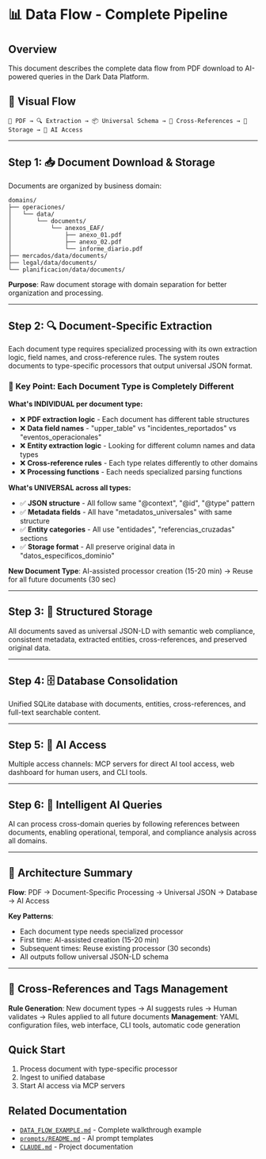 # 📊 Data Flow - Complete Pipeline

## Overview

This document describes the complete data flow from PDF download to AI-powered queries in the Dark Data Platform.

## 🔄 Visual Flow

```
📄 PDF → 🔍 Extraction → 📦 Universal Schema → 🔗 Cross-References → 💾 Storage → 🤖 AI Access
```

---

## Step 1: 📥 Document Download & Storage

Documents are organized by business domain:

```
domains/
├── operaciones/
│   └── data/
│       └── documents/
│           └── anexos_EAF/
│               ├── anexo_01.pdf
│               ├── anexo_02.pdf
│               └── informe_diario.pdf
├── mercados/data/documents/
├── legal/data/documents/
└── planificacion/data/documents/
```

**Purpose**: Raw document storage with domain separation for better organization and processing.

---

## Step 2: 🔍 Document-Specific Extraction

Each document type requires specialized processing with its own extraction logic, field names, and cross-reference rules. The system routes documents to type-specific processors that output universal JSON format.

### **🔑 Key Point: Each Document Type is Completely Different**

**What's INDIVIDUAL per document type:**
- ❌ **PDF extraction logic** - Each document has different table structures
- ❌ **Data field names** - "upper_table" vs "incidentes_reportados" vs "eventos_operacionales"
- ❌ **Entity extraction logic** - Looking for different column names and data types
- ❌ **Cross-reference rules** - Each type relates differently to other domains
- ❌ **Processing functions** - Each needs specialized parsing functions

**What's UNIVERSAL across all types:**
- ✅ **JSON structure** - All follow same "@context", "@id", "@type" pattern
- ✅ **Metadata fields** - All have "metadatos_universales" with same structure
- ✅ **Entity categories** - All use "entidades", "referencias_cruzadas" sections
- ✅ **Storage format** - All preserve original data in "datos_especificos_dominio"

**New Document Type**: AI-assisted processor creation (15-20 min) → Reuse for all future documents (30 sec)

---

## Step 3: 💾 Structured Storage

All documents saved as universal JSON-LD with semantic web compliance, consistent metadata, extracted entities, cross-references, and preserved original data.

---

## Step 4: 🗄️ Database Consolidation

Unified SQLite database with documents, entities, cross-references, and full-text searchable content.

---

## Step 5: 🤖 AI Access

Multiple access channels: MCP servers for direct AI tool access, web dashboard for human users, and CLI tools.

---

## Step 6: 🧠 Intelligent AI Queries

AI can process cross-domain queries by following references between documents, enabling operational, temporal, and compliance analysis across all domains.

---

## 🎯 Architecture Summary

**Flow**: PDF → Document-Specific Processing → Universal JSON → Database → AI Access

**Key Patterns**:
- Each document type needs specialized processor
- First time: AI-assisted creation (15-20 min)
- Subsequent times: Reuse existing processor (30 seconds)
- All outputs follow universal JSON-LD schema

---

## 🔗 Cross-References and Tags Management

**Rule Generation**: New document types → AI suggests rules → Human validates → Rules applied to all future documents
**Management**: YAML configuration files, web interface, CLI tools, automatic code generation

## Quick Start

1. Process document with type-specific processor
2. Ingest to unified database
3. Start AI access via MCP servers

## Related Documentation

- [`DATA_FLOW_EXAMPLE.md`](DATA_FLOW_EXAMPLE.md) - Complete walkthrough example
- [`prompts/README.md`](../prompts/README.md) - AI prompt templates
- [`CLAUDE.md`](../CLAUDE.md) - Project documentation